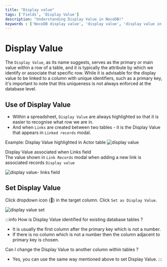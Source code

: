 ```yaml
---
title: "Display value"
tags: ['Fields', 'Display Value']
description: "Understanding Display Value in NocoDB!"
keywords : ['NocoDB display value', 'display value', 'display value in nocoDB', 'display value in nocoDB']
---
```


# Display Value

The `Display Value`, as its name suggests, serves as the primary or main value within a row of a table, and it is typically the attribute by which we identify or associate that specific row. While it is advisable for the display value to be linked to a column with unique identifiers, such as a primary key, it's important to note that this uniqueness is not always enforced at the database level.

## Use of Display Value
- Within a spreadsheet, `Display Value` are always highlighted so that it is easier to recognise what row we are in.
- And when `Links` are created between two tables - it is the Display Value that appears in `Linked records` modal.

Example: 
Display Value highlighted in Actor table
![display value](/img/v2/fields/display-value.png)

Display Value associated when Links field  
The value shown in `Link Records` modal when adding a new link is associated records `Display value`  
  
![display value- links field](/img/v2/fields/display-value-in-linked-record.png)


## Set Display Value
Click dropdown icon (🔽) in the target column. Click `Set as Display Value`.  
  
![display value set](/img/v2/fields/set-as-display-value.png)

:::info
How is Display Value identified for existing database tables ?
- It is usually the first column after the primary key which is not a number.
- If there is no column which is not a number then the column adjacent to primary key is chosen.

Can I change the Display Value to another column within tables ?
- Yes, you can use the same way mentioned above to set Display Value.
::: 
